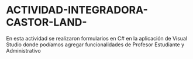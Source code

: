 # ACTIVIDAD-INTEGRADORA-CASTOR-LAND-
En esta actividad se realizaron formularios en C# en la aplicación de Visual Studio donde podíamos agregar funcionalidades de Profesor Estudiante y Administrativo 
